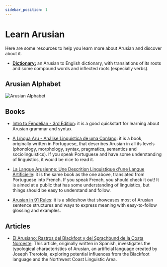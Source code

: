 ```yaml
---
sidebar_position: 1
---
```


# Learn Arusian

Here are some resources to help you learn more about Arusian and discover about it.



- [**Dictionary:**](https://drive.google.com/file/d/1iFXsJk3T8Iv0tfnZeulWPTPvYY-3B8X1/view?usp=sharing) an Arusian to English dictionary, with translations of its roots and some compound words and inflected roots (especially verbs).

## Arusian Alphabet

![Arusian Alphabet](https://conworkshop.com/gallery/0a1b17a1bc917a9374ee7d10cb8c6111.png)

## Books

- [Intro to Fendelian - 3rd Edition](https://drive.google.com/file/d/1MbuLpWyqwXibVfssW2cd02cuXqQAhd4t/view): it is a good quickstart for learning about Arusian grammar and syntax

- [A Língua Aru - Análise Linguística de uma Conlang](https://drive.google.com/file/d/1jD0snTAu23Q4mgRs5z9dwZ35liywJ2YV/view?usp=sharing): it is a book, originally written in Portuguese, that describes Arusian in all its levels (phonology, morphology, syntax, pragmatics, semantics and sociolinguistics). If you speak Portuguese and have some understanding of linguistics, it would be nice to read it.

- [La Langue Arusienne: Une Descrition Linguistique d'une Langue Artificielle](https://drive.google.com/file/d/1djo2C1x7ucZ2sB-dGsrqBzjU5-xkqPL1/view?usp=sharing): it is the same book as the one above, translated from Portuguese into French. If you speak French, you should check it out! It is aimed at a public that has some understanding of linguistics, but things should be easy to understand and follow.

- [Arusian in 91 Rules](https://docs.google.com/presentation/d/148_jUG8BNLtpWn8iLe7g8btJjmpmKG5rAe33e_Tv03U/edit): it is a slideshow that showcases most of Arusian sentence structures and ways to express meaning with easy-to-follow glossing and examples.

## Articles

- [El Arusiano: Rastros del Blackfoot y del Sprachbund de la Costa Noroeste](https://drive.google.com/file/d/1Gp5H1-QWww9LjOi6EiXVXzKQvCg_uMYB/view?usp=sharing): This article, originally written in Spanish, investigates the typological characteristics of Arusian, an artificial language created by Joseph Trerotola, exploring potential influences from the Blackfoot language and the Northwest Coast Linguistic Area. 